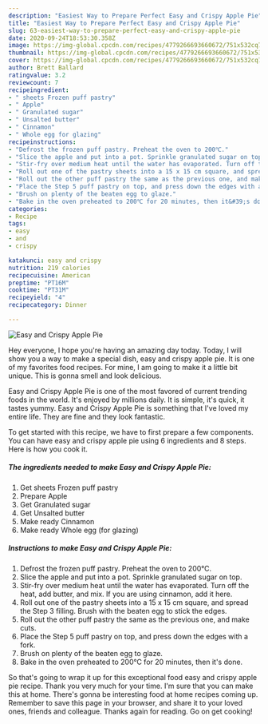 ```yaml
---
description: "Easiest Way to Prepare Perfect Easy and Crispy Apple Pie"
title: "Easiest Way to Prepare Perfect Easy and Crispy Apple Pie"
slug: 63-easiest-way-to-prepare-perfect-easy-and-crispy-apple-pie
date: 2020-09-24T18:53:30.358Z
image: https://img-global.cpcdn.com/recipes/4779266693660672/751x532cq70/easy-and-crispy-apple-pie-recipe-main-photo.jpg
thumbnail: https://img-global.cpcdn.com/recipes/4779266693660672/751x532cq70/easy-and-crispy-apple-pie-recipe-main-photo.jpg
cover: https://img-global.cpcdn.com/recipes/4779266693660672/751x532cq70/easy-and-crispy-apple-pie-recipe-main-photo.jpg
author: Brett Ballard
ratingvalue: 3.2
reviewcount: 7
recipeingredient:
- " sheets Frozen puff pastry"
- " Apple"
- " Granulated sugar"
- " Unsalted butter"
- " Cinnamon"
- " Whole egg for glazing"
recipeinstructions:
- "Defrost the frozen puff pastry. Preheat the oven to 200℃."
- "Slice the apple and put into a pot. Sprinkle granulated sugar on top."
- "Stir-fry over medium heat until the water has evaporated. Turn off the heat, add butter, and mix. If you are using cinnamon, add it here."
- "Roll out one of the pastry sheets into a 15 x 15 cm square, and spread the Step 3 filling. Brush with the beaten egg to stick the edges."
- "Roll out the other puff pastry the same as the previous one, and make cuts."
- "Place the Step 5 puff pastry on top, and press down the edges with a fork."
- "Brush on plenty of the beaten egg to glaze."
- "Bake in the oven preheated to 200℃ for 20 minutes, then it&#39;s done."
categories:
- Recipe
tags:
- easy
- and
- crispy

katakunci: easy and crispy 
nutrition: 219 calories
recipecuisine: American
preptime: "PT16M"
cooktime: "PT31M"
recipeyield: "4"
recipecategory: Dinner

---
```



![Easy and Crispy Apple Pie](https://img-global.cpcdn.com/recipes/4779266693660672/751x532cq70/easy-and-crispy-apple-pie-recipe-main-photo.jpg)

Hey everyone, I hope you're having an amazing day today. Today, I will show you a way to make a special dish, easy and crispy apple pie. It is one of my favorites food recipes. For mine, I am going to make it a little bit unique. This is gonna smell and look delicious.

Easy and Crispy Apple Pie is one of the most favored of current trending foods in the world. It's enjoyed by millions daily. It is simple, it's quick, it tastes yummy. Easy and Crispy Apple Pie is something that I've loved my entire life. They are fine and they look fantastic.




To get started with this recipe, we have to first prepare a few components. You can have easy and crispy apple pie using 6 ingredients and 8 steps. Here is how you cook it.

##### The ingredients needed to make Easy and Crispy Apple Pie:

1. Get  sheets Frozen puff pastry
1. Prepare  Apple
1. Get  Granulated sugar
1. Get  Unsalted butter
1. Make ready  Cinnamon
1. Make ready  Whole egg (for glazing)




##### Instructions to make Easy and Crispy Apple Pie:

1. Defrost the frozen puff pastry. Preheat the oven to 200℃.
1. Slice the apple and put into a pot. Sprinkle granulated sugar on top.
1. Stir-fry over medium heat until the water has evaporated. Turn off the heat, add butter, and mix. If you are using cinnamon, add it here.
1. Roll out one of the pastry sheets into a 15 x 15 cm square, and spread the Step 3 filling. Brush with the beaten egg to stick the edges.
1. Roll out the other puff pastry the same as the previous one, and make cuts.
1. Place the Step 5 puff pastry on top, and press down the edges with a fork.
1. Brush on plenty of the beaten egg to glaze.
1. Bake in the oven preheated to 200℃ for 20 minutes, then it&#39;s done.




So that's going to wrap it up for this exceptional food easy and crispy apple pie recipe. Thank you very much for your time. I'm sure that you can make this at home. There's gonna be interesting food at home recipes coming up. Remember to save this page in your browser, and share it to your loved ones, friends and colleague. Thanks again for reading. Go on get cooking!
